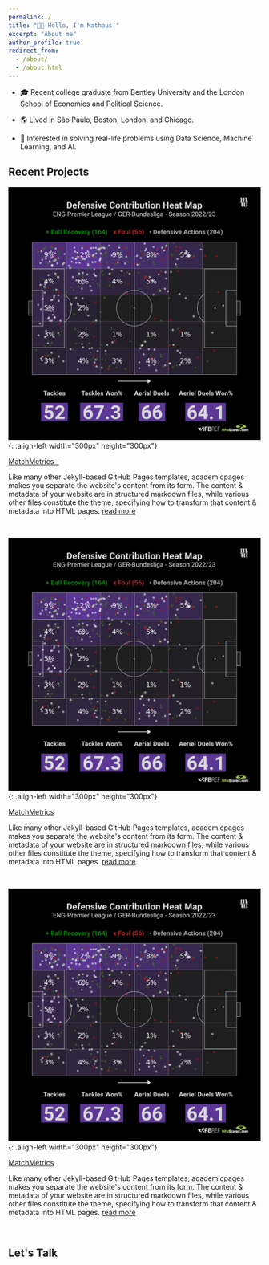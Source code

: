 ```yaml
---
permalink: /
title: "👋🏼 Hello, I'm Mathaus!"
excerpt: "About me"
author_profile: true
redirect_from: 
  - /about/
  - /about.html
---
```

- 🎓 Recent college graduate from Bentley University and the London School of Economics and Political Science.

- 🌎 Lived in São Paulo, Boston, London, and Chicago.

- 🚀 Interested in solving real-life problems using Data Science, Machine Learning, and AI.

## Recent Projects

![João Cancelo's Defensive Contribution](/images/defensive_contribution.png){: .align-left width="300px" height="300px"}

[MatchMetrics - ](https://github.com/academicpages/academicpages.github.io)

Like many other Jekyll-based GitHub Pages templates, academicpages makes you separate the website's content from its form. The content & metadata of your website are in structured markdown files, while various other files constitute the theme, specifying how to transform that content & metadata into HTML pages. <a href="https://dataprofessor.github.io/Ken_Portfolio/post/project-1/">read more</a><br>

<br>

![João Cancelo's Defensive Contribution](/images/defensive_contribution.png){: .align-left width="300px" height="300px"}

[MatchMetrics](https://github.com/academicpages/academicpages.github.io)

Like many other Jekyll-based GitHub Pages templates, academicpages makes you separate the website's content from its form. The content & metadata of your website are in structured markdown files, while various other files constitute the theme, specifying how to transform that content & metadata into HTML pages. <a href="https://dataprofessor.github.io/Ken_Portfolio/post/project-1/">read more</a><br>

<br>

![João Cancelo's Defensive Contribution](/images/defensive_contribution.png){: .align-left width="300px" height="300px"}

[MatchMetrics](https://github.com/academicpages/academicpages.github.io)

Like many other Jekyll-based GitHub Pages templates, academicpages makes you separate the website's content from its form. The content & metadata of your website are in structured markdown files, while various other files constitute the theme, specifying how to transform that content & metadata into HTML pages. <a href="https://dataprofessor.github.io/Ken_Portfolio/post/project-1/">read more</a><br>

<br>

## Let's Talk